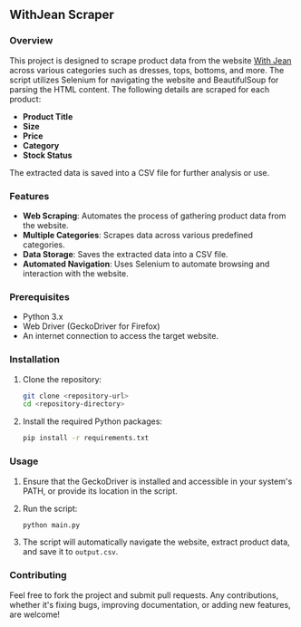 ## WithJean Scraper

### Overview
This project is designed to scrape product data from the website [With Jean](https://withjean.com) across various categories such as dresses, tops, bottoms, and more. The script utilizes Selenium for navigating the website and BeautifulSoup for parsing the HTML content. The following details are scraped for each product:

- **Product Title**
- **Size**
- **Price**
- **Category**
- **Stock Status**

The extracted data is saved into a CSV file for further analysis or use.

### Features
- **Web Scraping**: Automates the process of gathering product data from the website.
- **Multiple Categories**: Scrapes data across various predefined categories.
- **Data Storage**: Saves the extracted data into a CSV file.
- **Automated Navigation**: Uses Selenium to automate browsing and interaction with the website.

### Prerequisites
- Python 3.x
- Web Driver (GeckoDriver for Firefox)
- An internet connection to access the target website.

### Installation

1. Clone the repository:
   ```bash
   git clone <repository-url>
   cd <repository-directory>
   ```

2. Install the required Python packages:
   ```bash
   pip install -r requirements.txt
   ```

### Usage

1. Ensure that the GeckoDriver is installed and accessible in your system's PATH, or provide its location in the script.

2. Run the script:
   ```bash
   python main.py
   ```

3. The script will automatically navigate the website, extract product data, and save it to `output.csv`.

### Contributing
Feel free to fork the project and submit pull requests. Any contributions, whether it's fixing bugs, improving documentation, or adding new features, are welcome!
